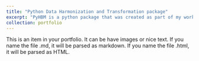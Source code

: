 ```yaml
---
title: "Python Data Harmonization and Transformation package"
excerpt: "PyHBM is a python package that was created as part of my work at VITO, to enable FAIRification of HBM datasets."
collection: portfolio
---
```


This is an item in your portfolio. It can be have images or nice text. If you name the file .md, it will be parsed as markdown. If you name the file .html, it will be parsed as HTML. 

